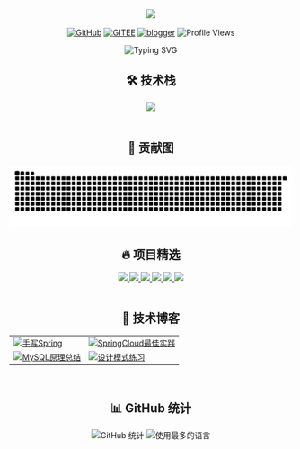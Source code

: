 <div align="center">
  <img src="https://capsule-render.vercel.app/api?type=waving&color=gradient&height=300&section=header&text=Albert%20Yang&fontSize=90&animation=fadeIn&fontAlignY=38&descAlignY=55&descAlign=62" />
</div>
<p align="center">
  <a href="https://github.com/AlbertYang0801"><img src="https://img.shields.io/badge/GitHub-100000?style=for-the-badge&logo=github&logoColor=white" alt="GitHub"/></a>
  <a href="https://gitee.com/zztiyjw"><img src="https://img.shields.io/badge/GITEE-100000?style=for-the-badge&logo=gitee&logoColor=red" alt="GITEE"/></a>
  <a href="https://gitee.com/zztiyjw"><img src="https://img.shields.io/badge/blog-100000?style=for-the-badge&logo=blogger&logoColor=white" alt="blogger"/></a>
  <img src="https://komarev.com/ghpvc/?username=AlbertYang0801&style=for-the-badge&color=blueviolet" alt="Profile Views"/>
</p>
<div align="center">
  <img src="https://readme-typing-svg.herokuapp.com?font=Architects+Daughter&color=7AF79A&size=30&lines=Hi！+I'm++Albert+Yang;Welcome+to+my+homepage" alt="Typing SVG" />
</div>


<div class="vp-card">
  <h2 align="center">🛠️ 技术栈</h2>
  <div class="vp-card-content" align="center">
 <img src="https://skillicons.dev/icons?i=java,spring,mysql,redis,elasticsearch,kafka,mongodb,git,linux,docker,kubernetes,grafana,prometheus,idea,jenkins" />
  </div>
</div>
<br>

<h2 align="center">🐍 贡献图</h2>
  <div class="vp-card-content" align="center">
    <picture>
      <source media="(prefers-color-scheme: dark)" srcset="https://raw.githubusercontent.com/fuwx295/fuwx295/output/github-contribution-grid-snake-dark.svg">
      <source media="(prefers-color-scheme: light)" srcset="https://raw.githubusercontent.com/fuwx295/fuwx295/output/github-contribution-grid-snake.svg">
      <img alt="github contribution grid snake animation" src="https://raw.githubusercontent.com/fuwx295/fuwx295/output/github-contribution-grid-snake.svg">
    </picture>
  </div>


<div class="vp-card">
  <h2 align="center">🔥 项目精选</h2>
  <div class="vp-card-content" align="center">
      <a href="https://github.com/AlbertYang0801/aurora-telemetry-java">
        <img src="https://github-readme-stats.vercel.app/api/pin/?username=AlbertYang0801&repo=aurora-telemetry-java&theme=dark&hide_border=true" />
      </a>
        <a href="https://github.com/AlbertYang0801/sfsProject">
        <img src="https://github-readme-stats.vercel.app/api/pin/?username=AlbertYang0801&repo=sfsProject&theme=dark&hide_border=true" />
      </a>
      <a href="https://github.com/AlbertYang0801/JavaAdvance">
        <img src="https://github-readme-stats.vercel.app/api/pin/?username=AlbertYang0801&repo=JavaAdvance&theme=dark&hide_border=true" />
      </a>
      <a href="https://github.com/AlbertYang0801/summer-framework">
        <img src="https://github-readme-stats.vercel.app/api/pin/?username=AlbertYang0801&repo=summer-framework&theme=dark&hide_border=true" />
      </a>
      <a href="https://github.com/AlbertYang0801/concurrent-practice">
        <img src="https://github-readme-stats.vercel.app/api/pin/?username=AlbertYang0801&repo=concurrent-practice&theme=dark&hide_border=true" />
      </a>
      <a href="https://github.com/AlbertYang0801/seckill-project">
        <img src="https://github-readme-stats.vercel.app/api/pin/?username=AlbertYang0801&repo=seckill-project&theme=dark&hide_border=true" />
      </a>

  </div>
</div>

<br>

<h2 align="center">📝 技术博客</h2>
  <div class="vp-card-content">
    <table align="center" style="border: none;">
      <tr>
        <td>
          <a href="https://albertyang0801.github.io/blog/frame/spring/custom/%E6%89%8B%E5%86%99Spring.html" target="_blank" rel="noopener">
            <img src="https://img.shields.io/badge/手写Spring-006400?style=for-the-badge" alt="手写Spring"/>
          </a>
        </td>
        <td>
          <a href="https://albertyang0801.github.io/blog/frame/springcloud">
            <img src="https://img.shields.io/badge/SpringCloud最佳实践-006400?style=for-the-badge" alt="SpringCloud最佳实践"/>
          </a>
        </td>
      </tr>
      <tr>
        <td>
          <a href="https://albertyang0801.github.io/blog/database/mysql/">
            <img src="https://img.shields.io/badge/MySQL原理总结-006400?style=for-the-badge" alt="MySQL原理总结"/>
          </a>
        </td>
        <td>
          <a href="https://albertyang0801.github.io/blog/design">
            <img src="https://img.shields.io/badge/设计模式练习-006400?style=for-the-badge" alt="设计模式练习"/>
          </a>
        </td>
      </tr>
    </table>
  </div>
<br>


<div class="vp-card">
  <h2 align="center">📊 GitHub 统计</h2>
  <div class="vp-card-content" align="center">
    <img src="https://github-readme-stats.vercel.app/api?username=AlbertYang0801&show_icons=true&count_private=true&hide_border=true&title_color=3eaf7c&icon_color=3eaf7c&text_color=273849&bg_color=ffffff" alt="GitHub 统计" height="170" />
    <img src="https://github-readme-stats.vercel.app/api/top-langs/?username=AlbertYang0801&layout=compact&hide_border=true&title_color=3eaf7c&text_color=273849&bg_color=ffffff" alt="使用最多的语言" height="170" />
  </div>
</div>
<br>


